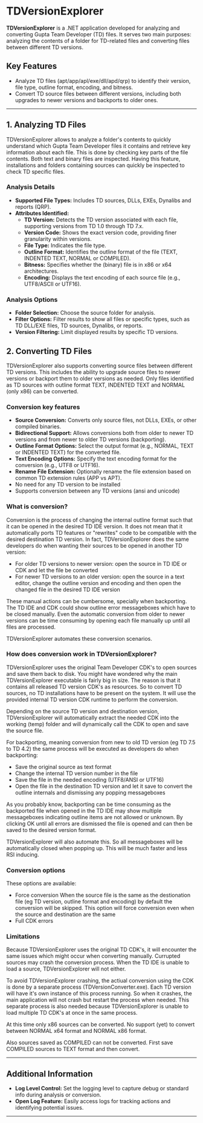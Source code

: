 # TDVersionExplorer

**TDVersionExplorer** is a .NET application developed for analyzing and converting Gupta Team Developer (TD) files. It serves two main purposes: analyzing the contents of a folder for TD-related files and converting files between different TD versions.

## Key Features

- Analyze TD files (apt/app/apl/exe/dll/apd/qrp) to identify their version, file type, outline format, encoding, and bitness.
- Convert TD source files between different versions, including both upgrades to newer versions and backports to older ones.

---

## 1. Analyzing TD Files

TDVersionExplorer allows to analyze a folder's contents to quickly understand which Gupta Team Developer files it contains and retrieve key information about each file.
This is done by checking key parts of the file contents. Both text and binary files are inspected.
Having this feature, installations and folders containing sources can quickly be inspected to check TD specific files.

### Analysis Details

- **Supported File Types:** Includes TD sources, DLLs, EXEs, Dynalibs and reports (QRP).
- **Attributes Identified:** 
  - **TD Version:** Detects the TD version associated with each file, supporting versions from TD 1.0 through TD 7.x.
  - **Version Code:** Shows the exact version code, providing finer granularity within versions.
  - **File Type:** Indicates the file type.
  - **Outline Format:** Identifies the outline format of the file (TEXT, INDENTED TEXT, NORMAL or COMPILED).
  - **Bitness:** Specifies whether the (binary) file is in x86 or x64 architectures.
  - **Encoding:** Displays the text encoding of each source file (e.g., UTF8/ASCII or UTF16).

### Analysis Options

- **Folder Selection:** Choose the source folder for analysis.
- **Filter Options:** Filter results to show all files or specific types, such as TD DLL/EXE files, TD sources, Dynalibs, or reports.
- **Version Filtering:** Limit displayed results by specific TD versions.


## 2. Converting TD Files

TDVersionExplorer also supports converting source files between different TD versions. This includes the ability to upgrade source files to newer versions or backport them to older versions as needed.
Only files identified as TD sources with outline format TEXT, INDENTED TEXT and NORMAL (only x86) can be converted.

### Conversion key features

- **Source Conversion:** Converts only source files, not DLLs, EXEs, or other compiled binaries.
- **Bidirectional Support:** Allows conversions both from older to newer TD versions and from newer to older TD versions (backporting).
- **Outline Format Options:** Select the output format (e.g., NORMAL, TEXT or INDENTED TEXT) for the converted file.
- **Text Encoding Options:** Specify the text encoding format for the conversion (e.g., UTF8 or UTF16).
- **Rename File Extension:** Optionally rename the file extension based on common TD extension rules (APP vs APT).
- No need for any TD version to be installed
- Supports conversion between any TD versions (ansi and unicode)

### What is conversion?

Conversion is the process of changing the internal outline format such that it can be opened in the desired TD IDE version.
It does not mean that it automatically ports TD features or "rewrites" code to be compatible with the desired destination TD version.
In fact, TDVersionExplorer does the same developers do when wanting their sources to be opened in another TD version:

- For older TD versions to newer version: open the source in TD IDE or CDK and let the file be converted
- For newer TD versions to an older version: open the source in a text editor, change the outline version and encoding and then open the changed file in the desired TD IDE version

These manual actions can be cumbersome, specially when backporting. The TD IDE and CDK could show outline error messageboxes which have to be closed manually.
Even the automatic conversion from older to newer versions can be time consuming by opening each file manually up until all files are processed.

TDVersionExplorer automates these conversion scenarios.

### How does conversion work in TDVersionExplorer?

TDVersionExplorer uses the original Team Developer CDK's to open sources and save them back to disk.
You might have wondered why the main TDVersionExplorer executable is fairly big in size. The reason is that it contains all released TD version CDK's as resources.
So to convert TD sources, no TD installations have to be present on the system. It will use the provided internal TD version CDK runtime to perform the conversion.

Depending on the source TD version and destination version, TDVersionExplorer will automatically extract the needed CDK into the working (temp) folder and will dynamically call the CDK to open and save the source file.

For backporting, meaning conversion from new to old TD version (eg TD 7.5 to TD 4.2) the same process will be executed as developers do when backporting:

- Save the original source as text format
- Change the internal TD version number in the file
- Save the file in the needed encoding (UTF8/ANSI or UTF16)
- Open the file in the destination TD version and let it save to convert the outline internals and dismissing any popping messageboxes

As you probably know, backporting can be time consuming as the backported file when opened in the TD IDE may show multiple messageboxes indicating outline items are not allowed or unknown.
By clicking OK until all errors are dismissed the file is opened and can then be saved to the desired version format.

TDVersionExplorer will also automate this. So all messageboxes will be automatically closed when popping up. This will be much faster and less RSI inducing.

### Conversion options

These options are available:
- Force conversion
When the source file is the same as the destionation file (eg TD version, outline format and encoding) by default the conversion will be skipped.
This option will force conversion even when the source and destination are the same
- Full CDK errors


### Limitations

Because TDVersionExplorer uses the original TD CDK's, it will encounter the same issues which might occur when converting manually.
Currupted sources may crash the conversion process. When the TD IDE is unable to load a source, TDVersionExplorer will not either.

To avoid TDVersionExplorer crashing, the actiual conversion using the CDK is done by a separate process (TDVersionConverter.exe).
Each TD version will have it's own instance of this process running. So when it crashes, the main application will not crash but restart the process when needed.
This separate process is also needed because TDVersionExplorer is unable to load multiple TD CDK's at once in the same process.

At this time only x86 sources can be converted. No support (yet) to convert between NORMAL x64 format and NORMAL x86 format.

Also sources saved as COMPILED can not be converted. First save COMPILED sources to TEXT format and then convert.

---

## Additional Information

- **Log Level Control:** Set the logging level to capture debug or standard info during analysis or conversion.
- **Open Log Feature:** Easily access logs for tracking actions and identifying potential issues.

---
